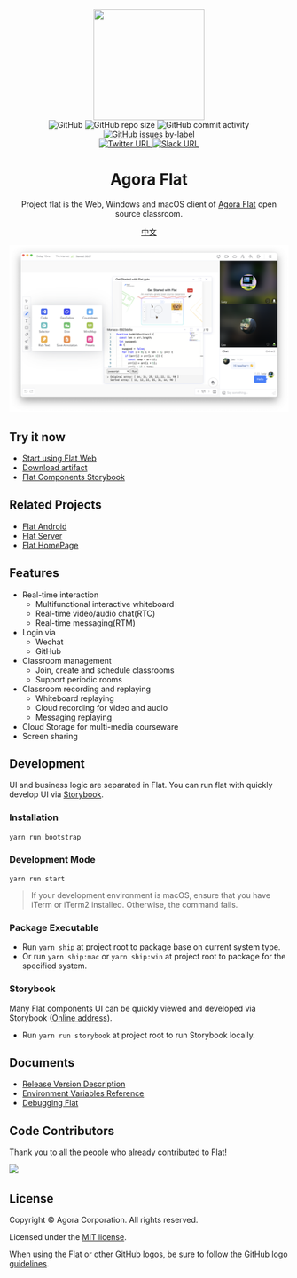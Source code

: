 <div align="center">
    <img width="200" height="200" style="display: block;" src="./assets/flat-logo.png">
</div>

<div align="center">
    <img alt="GitHub" src="https://img.shields.io/github/license/netless-io/flat?color=9cf&style=flat-square">
    <img alt="GitHub repo size" src="https://img.shields.io/github/repo-size/netless-io/flat?color=9cf&style=flat-square">
    <img alt="GitHub commit activity" src="https://img.shields.io/github/commit-activity/m/netless-io/flat?color=9cf&style=flat-square">
    <a target="_blank" href="https://github.com/netless-io/flat/issues?q=is%3Aissue+is%3Aopen+label%3A%22good+first+issue%22">
        <img alt="GitHub issues by-label" src="https://img.shields.io/github/issues/netless-io/flat/good%20first%20issue?color=9cf&label=good%20first%20issue&style=flat-square">
    </a>
    <br>
    <a target="_blank" href="https://twitter.com/AgoraFlat">
    <img alt="Twitter URL" src="https://img.shields.io/badge/Twitter-AgoraFlat-9cf.svg?logo=twitter&style=flat-square">
    </a>
    <a target="_blank" href="https://github.com/netless-io/flat/issues/926">
        <img alt="Slack URL" src="https://img.shields.io/badge/Slack-AgoraFlat-9cf.svg?logo=slack&style=flat-square">
    </a>
</div>

<div align="center">
    <h1>Agora Flat</h1>
    <p>Project flat is the Web, Windows and macOS client of <a href="https://flat.whiteboard.agora.io/en/">Agora Flat</a> open source classroom.</p>
    <p><a href="./README-zh.md">中文</a></p>
    <img src="./assets/flat-showcase-en.png">
</div>

## Try it now

- [Start using Flat Web][flat-web]
- [Download artifact][flat-homepage]
- [Flat Components Storybook][flat-storybook]

## Related Projects

- [Flat Android][flat-android]
- [Flat Server][flat-server]
- [Flat HomePage][flat-homepage]

## Features

- Real-time interaction
    - Multifunctional interactive whiteboard
    - Real-time video/audio chat(RTC)
    - Real-time messaging(RTM)
- Login via
    - Wechat
    - GitHub
- Classroom management
    - Join, create and schedule classrooms
    - Support periodic rooms
- Classroom recording and replaying
    - Whiteboard replaying
    - Cloud recording for video and audio
    - Messaging replaying
- Cloud Storage for multi-media courseware
- Screen sharing

## Development

UI and business logic are separated in Flat. You can run flat with quickly develop UI via [Storybook](#storybook).

### Installation

```shell
yarn run bootstrap
```

### Development Mode

```shell
yarn run start
```

> If your development environment is macOS, ensure that you have iTerm or iTerm2 installed. Otherwise, the command fails.

### Package Executable

- Run `yarn ship` at project root to package base on current system type.
- Or run `yarn ship:mac` or `yarn ship:win` at project root to package for the specified system.

### Storybook

Many Flat components UI can be quickly viewed and developed via Storybook ([Online address][flat-storybook]).

- Run `yarn run storybook` at project root to run Storybook locally.

## Documents

- [Release Version Description](docs/releases)
- [Environment Variables Reference](docs/env/README.md)
- [Debugging Flat](docs/debugging/README.md)

## Code Contributors

Thank you to all the people who already contributed to Flat!

<a href="https://github.com/netless-io/flat/graphs/contributors"><img src="https://opencollective.com/agora-flat/contributors.svg?width=890&button=false"/></a>

## License

Copyright © Agora Corporation. All rights reserved.

Licensed under the [MIT license](LICENSE).

When using the Flat or other GitHub logos, be sure to follow the [GitHub logo guidelines][github-logo].

[flat-homepage]: https://flat.whiteboard.agora.io/en/#download

[flat-web]: https://flat-web.whiteboard.agora.io/

[flat-server]: https://github.com/netless-io/flat-server

[flat-android]: https://github.com/netless-io/flat-android

[flat-storybook]: https://netless-io.github.io/flat/

[github-logo]: https://github.com/logos
